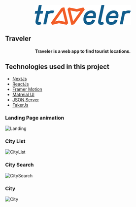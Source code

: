 <div align="center">
  <img src=".github/traveler-logo.svg" alt="Traveler logo">
</div>

## Traveler

<h4 align="center">
  Traveler is a web app to find tourist locations.
</h4>

## Technologies used in this project
* [NextJs](https://github.com/vercel/next.js)
* [ReactJs](https://github.com/facebook/react)
* [Framer Motion](https://github.com/framer/motion)
* [Matreial UI](https://github.com/mui-org/material-ui)
* [JSON Server](https://github.com/typicode/json-server)
* [FakerJs](https://github.com/Marak/faker.js)

### Landing Page animation
![Landing](.github/landing.gif)


### City List
![CityList](.github/cityList.gif)


### City Search
![CitySearch](.github/citySearch.gif)


### City
![City](.github/city.gif)
